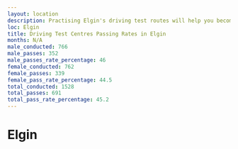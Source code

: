 ```yaml
---
layout: location
description: Practising Elgin's driving test routes will help you become more confident in your gear-changing abilities.
loc: Elgin
title: Driving Test Centres Passing Rates in Elgin
months: N/A
male_conducted: 766
male_passes: 352
male_passes_rate_percentage: 46
female_conducted: 762
female_passes: 339
female_pass_rate_percentage: 44.5
total_conducted: 1528
total_passes: 691
total_pass_rate_percentage: 45.2
---
```


# Elgin
